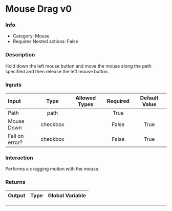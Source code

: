 # Mouse Drag v0

### Info

- Category: Mouse
- Requires Nested actions: False


### Description
Hold down the left mouse button and move the mouse along the path specified and then release the left mouse button.


### Inputs

| Input | Type | Allowed Types | Required |  Default Value |
| :--- | :---: | :---: | :---: | :---: |
| Path | path |  | True |  |
| Mouse Down | checkbox |  | False | True |
| Fail on error? | checkbox |  | False | True |


### Interaction
Performs a dragging motion with the mouse.

### Returns

| Output | Type | Global Variable |
| :--- | :---: | :---: |

---